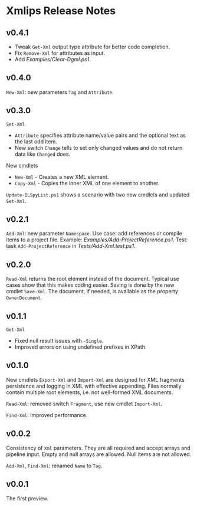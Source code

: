 
# Xmlips Release Notes

## v0.4.1

- Tweak `Get-Xml` output type attribute for better code completion.
- Fix `Remove-Xml` for attributes as input.
- Add *Examples/Clear-Dgml.ps1*.

## v0.4.0

`New-Xml`: new parameters `Tag` and `Attribute`.

## v0.3.0

`Set-Xml`

- `Attribute` specifies attribute name/value pairs and the optional text as the last odd item.
- New switch `Change` tells to set only changed values and do not return data like `Changed` does.

New cmdlets

- `New-Xml` - Creates a new XML element.
- `Copy-Xml` - Copies the inner XML of one element to another.

`Update-ILSpyList.ps1` shows a scenario with two new cmdlets and updated `Set-Xml`.

## v0.2.1

`Add-Xml`: new parameter `Namespace`. Use case: add references or compile items
to a project file. Example: *Examples/Add-ProjectReference.ps1*. Test: task
`Add-ProjectReference` in *Tests/Add-Xml.test.ps1*.

## v0.2.0

`Read-Xml` returns the root element instead of the document. Typical use cases
show that this makes coding easier. Saving is done by the new cmdlet `Save-Xml`.
The document, if needed, is available as the property `OwnerDocument`.

## v0.1.1

`Get-Xml`

- Fixed null result issues with `-Single`.
- Improved errors on using undefined prefixes in XPath.

## v0.1.0

New cmdlets `Export-Xml` and `Import-Xml` are designed for XML fragments
persistence and logging in XML with effective appending. Files normally
contain multiple root elements, i.e. not well-formed XML documents.

`Read-Xml`: removed switch `Fragment`, use new cmdlet `Import-Xml`.

`Find-Xml`: improved performance.

## v0.0.2

Consistency of `Xml` parameters. They are all required and accept arrays and
pipeline input. Empty and null arrays are allowed. Null items are not allowed.

`Add-Xml`, `Find-Xml`: renamed `Name` to `Tag`.

## v0.0.1

The first preview.
